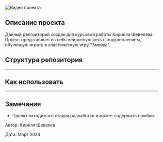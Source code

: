 ![Видео проекта](https://i.imgur.com/XcKjvOl.gif)





## Описание проекта

Данный репозиторий создан для курсовой работы Кирилла Шевелева. Проект представляет из себя нейронную сеть c подкреплением, обученную играть в классическую игру "Змейка".


## Структура репозитория

_________________________________________________

## Как использовать

__________________________________

## Замечания

- Проект находится в стадии разработки и может содержать ошибки.

Автор: Кирилл Шевелев

Дата: Март 2024

